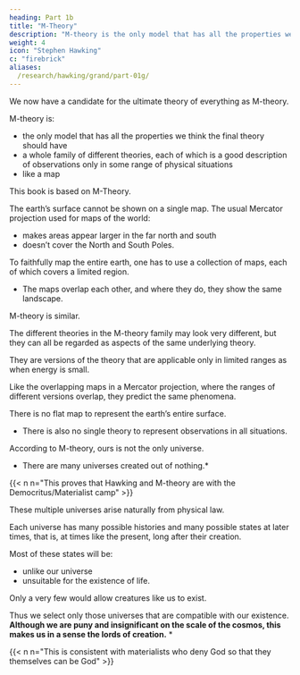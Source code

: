 ```yaml
---
heading: Part 1b
title: "M-Theory"
description: "M-theory is the only model that has all the properties we think the final theory should have"
weight: 4
icon: "Stephen Hawking"
c: "firebrick"
aliases:
  /research/hawking/grand/part-01g/
---
```



<!-- In the history of science we have discovered a sequence of better and better theories or models,
from Plato to the classical theory of Newton to modern quantum theories. 

Will this sequence eventually reach an end point, an ultimate theory of the universe, that will include all forces and predict every observation we can make, or will we continue forever finding better theories, but never one that cannot be improved upon? 

We do not yet have a definitive answer to this question, but -->

We now have a candidate for the ultimate theory of everything as M-theory. 

M-theory is:
- the only model that has all the properties we think the final theory should have
- a whole family of different theories, each of which is a good description of observations only in some range of physical situations
- like a map

This book is based on M-Theory.

The earth’s surface cannot be shown on a single map. The usual Mercator projection used for maps of the world:
- makes areas appear larger in the far north and south
- doesn’t cover the North and South Poles. 

To faithfully map the entire earth, one has to use a collection of maps, each of which covers a limited region.
- The maps overlap each other, and where they do, they show the same landscape.

M-theory is similar. 

The different theories in the M-theory family may look very different, but they can all be regarded as aspects of the same underlying theory.

They are versions of the theory that are applicable only in limited ranges as when energy is small. 

Like the overlapping maps in a Mercator projection, where the ranges of different versions overlap, they predict the same phenomena. 

There is no flat map to represent the earth’s entire surface. 
- There is also no single theory to represent observations in all situations.

<!-- We will describe how M-theory may offer answers to the question of creation.  -->

According to M-theory, ours is not the only universe.
- There are many universes created out of nothing.*

{{< n n="This proves that Hawking and M-theory are with the Democritus/Materialist camp" >}}


<!-- Their creation does not require the intervention of some supernatural being or god. Rather,  -->

These multiple universes arise naturally from physical law. 

<!-- They are a prediction of science.  -->

Each universe has many possible histories and many possible states at later times, that is, at times like the present, long after their creation. 

Most of these states will be:
- unlike our universe 
- unsuitable for the existence of life.

Only a very few would allow creatures like us to exist.

Thus we select only those universes that are compatible with our existence. **Although we are puny and insignificant on the scale of the cosmos, this makes us in a sense the lords of creation.** *

{{< n n="This is consistent with materialists who deny God so that they themselves can be God" >}}

<!-- To understand the universe at the deepest level, we need to know not only how the universe behaves, but why.

Why is there something rather than nothing?

Why do we exist?

Why this particular set of laws and not some other?

This is the Ultimate Question of Life, the Universe, and Everything.  -->

<!-- We shall attempt to answer it
in this book. Unlike the answer given in The Hitchhiker’s Guide to the Galaxy, ours won’t be
simply “42.” -->
